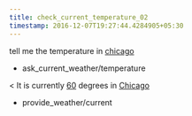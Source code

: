 ```yaml
---
title: check_current_temperature_02
timestamp: 2016-12-07T19:27:44.4284905+05:30
---
```


tell me the temperature in [chicago](city)
* ask_current_weather/temperature

< It is currently [60](temperature) degrees in [Chicago](city)
* provide_weather/current
